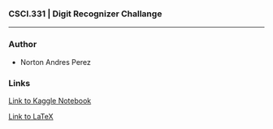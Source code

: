 ### CSCI.331 | Digit Recognizer Challange

-----------------------------------------

### Author
- Norton Andres Perez

### Links
[Link to Kaggle Notebook](https://www.kaggle.com/nortonperez/csci-331-digit-recognizer-notebook)

[Link to LaTeX](https://www.overleaf.com/read/mczmbhthcfkg#49661c)
